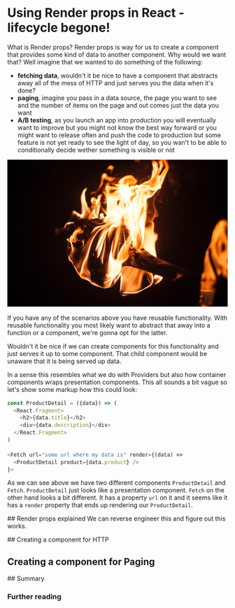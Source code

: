 # Using Render props in React - lifecycle begone!

What is Render props? Render props is way for us to create a component that provides some kind of data to another component. Why would we want that? Well imagine that we wanted to do something of the following:

- **fetching data**, wouldn't it be nice to have a component that abstracts away all of the mess of HTTP and just serves you the data when it's done?
- **paging**, imagine you pass in a data source, the page you want to see and the number of items on the page and out comes just the data you want
- **A/B testing**, as you launch an app into production you will eventually want to improve but you might not know the best way forward or you might want to release often and push the code to production but some feature is not yet ready to see the light of day, so you wan't to be able to conditionally decide wether something is visible or not

![](/assets/blaze-bonfire-burn-1374891.jpg)

If you have any of the scenarios above you have reusable functionality. With reusable functionality you most likely want to abstract that away into a function or a component, we're gonna opt for the latter. 

Wouldn't it be nice if we can create components for this functionality and just serves it up to some component. That child component would be unaware that it is being served up data. 

In a sense this resembles what we do with Providers but also how container components wraps presentation components. This all sounds a bit vague so let's show some markup how this could look:

```js
const ProductDetail = ({data}) => (
  <React.Fragment>
    <h2>{data.title}</h2>
    <div>{data.description}</div>
  </React.Fragment>
)

<Fetch url="some url where my data is" render={(data) => 
  <ProductDetail product={data.product} />
}>
```

As we can see above we have two different components `ProductDetail` and `Fetch`. `ProductDetail` just looks like a presentation component. `Fetch` on the other hand looks a bit different. It has a property `url` on it and it seems like it has a `render` property that ends up rendering our `ProductDetail`. 


## Render props explained
We can reverse engineer this and figure out this works.


## Creating a component for HTTP
## Creating a component for Paging

## Summary
### Further reading 

